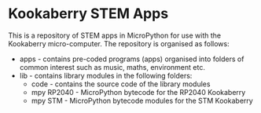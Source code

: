 # Kookaberry STEM Apps
This is a repository of STEM apps in MicroPython for use with the Kookaberry micro-computer.
The repository is organised as follows:
- apps - contains pre-coded programs (apps) organised into folders of common interest such as music, maths, environment etc. 
- lib - contains library modules in the following folders:
  - code - contains the source code of the library modules
  - mpy RP2040 - MicroPython bytecode for the RP2040 Kookaberry
  - mpy STM - MicroPython bytecode modules for the STM Kookaberry